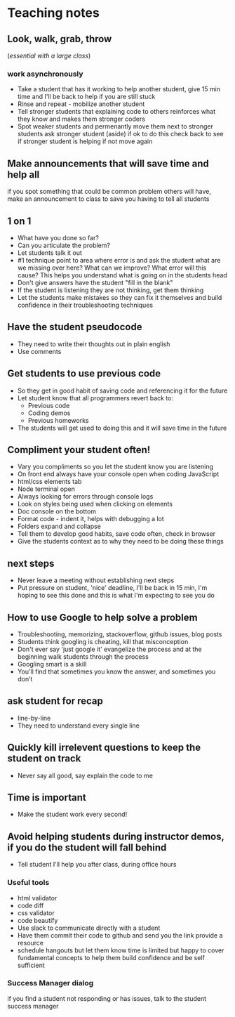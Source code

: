 # Teaching notes
## Look, walk, grab, throw
(_essential with a large class_)

### work asynchronously
* Take a student that has it working to help another student, give 15 min time and I'll be back to help if you are still stuck
* Rinse and repeat - mobilize another student
* Tell stronger students that explaining code to others reinforces what they know and makes them stronger coders
* Spot weaker students and permenantly move them next to stronger students
ask stronger student (aside) if ok to do this
check back to see if stronger student is helping if not move again

## Make announcements that will save time and help all
if you spot something that could be common problem others will have, make
an announcement to class to save you having to tell all students

## 1 on 1
* What have you done so far?
* Can you articulate the problem?
* Let students talk it out
* #1 technique point to area where error is and ask the student what are we missing over here? What can we improve? What error will this cause?
This helps you understand what is going on in the students head
* Don't give answers have the student "fill in the blank"
* If the student is listening they are not thinking, get them thinking
* Let the students make mistakes so they can fix it themselves and build confidence in their troubleshooting techniques

## Have the student pseudocode
* They need to write their thoughts out in plain english
* Use comments

## Get students to use previous code
* So they get in good habit of saving code and referencing it for the future
* Let student know that all programmers revert back to:
    - Previous code
    - Coding demos
    - Previous homeworks
* The students will get used to doing this and it will save time in the future

## Compliment your student often!
* Vary you compliments so you let the student know you are listening
* On front end always have your console open when coding JavaScript
* html/css elements tab
* Node terminal open
* Always looking for errors through console logs
* Look on styles being used when clicking on elements
* Doc console on the bottom
* Format code - indent it, helps with debugging a lot
* Folders expand and collapse
* Tell them to develop good habits, save code often, check in browser
* Give the students context as to why they need to be doing these things

## next steps
* Never leave a meeting without establishing next steps
* Put pressure on student, 'nice' deadline, I'll be back in 15 min, I'm hoping to see this done and this is what I'm expecting to see you do

## How to use Google to help solve a problem
* Troubleshooting, memorizing, stackoverflow, github issues, blog posts
* Students think googling is cheating, kill that misconception
* Don't ever say 'just google it' evangelize the process and at the beginning walk students through the process
* Googling smart is a skill
* You’ll find that sometimes you know the answer, and sometimes you don’t

## ask student for recap
* line-by-line
* They need to understand every single line

## Quickly kill irrelevent questions to keep the student on track
* Never say all good, say explain the code to me

## Time is important
* Make the student work every second!

## Avoid helping students during instructor demos, if you do the student will fall behind
* Tell student I'll help you after class, during office hours

### Useful tools
* html validator
* code diff
* css validator
* code beautify
* Use slack to communicate directly with a student
* Have them commit their code to github and send you the link
provide a resource
* schedule hangouts but let them know time is limited but happy to cover fundamental concepts to help them build confidence and be self sufficient

### Success Manager dialog
if you find a student not responding or has issues, talk to the student success manager
